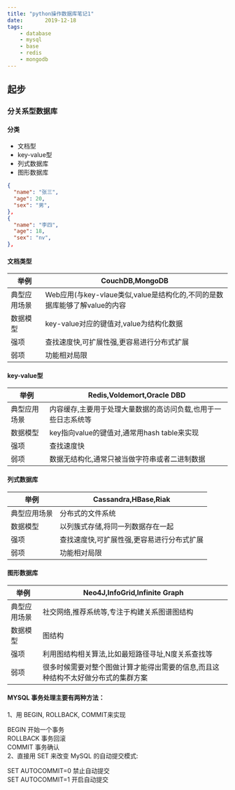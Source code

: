 ```yaml
---
title: "python操作数据库笔记1"
date:       2019-12-18
tags:
	- database
	- mysql
	- base
	- redis
	- mongodb
---
```



## 起步
### 分关系型数据库
#### 分类 
- 文档型
- key-value型
- 列式数据库
- 图形数据库

```json
{
  "name": "张三",
  "age": 20,
  "sex": "男",
},
{
  "name": "李四",
  "age": 18,
  "sex": "nv",
},
```
#### 文档类型
|举例| CouchDB,MongoDB|
|---|---|
|典型应用场景|Web应用(与key-vlaue类似,value是结构化的,不同的是数据库能够了解value的内容|
|数据模型|key-value对应的键值对,value为结构化数据|
|强项|查找速度快,可扩展性强,更容易进行分布式扩展|
|弱项|功能相对局限|
#### key-value型
|举例| Redis,Voldemort,Oracle DBD|
|---|---|
|典型应用场景|内容缓存,主要用于处理大量数据的高访问负载,也用于一些日志系统等|
|数据模型|key指向value的键值对,通常用hash table来实现|
|强项|查找速度快|
|弱项|数据无结构化,通常只被当做字符串或者二进制数据|

#### 列式数据库
|举例| Cassandra,HBase,Riak|
|---|---|
|典型应用场景|分布式的文件系统|
|数据模型|以列簇式存储,将同一列数据存在一起|
|强项|查找速度快,可扩展性强,更容易进行分布式扩展|
|弱项|功能相对局限|

#### 图形数据库
|举例|Neo4J,InfoGrid,Infinite Graph|
|---|---|
|典型应用场景|社交网络,推荐系统等,专注于构建关系图谱图结构|
|数据模型|图结构|
|强项|利用图结构相关算法,比如最短路径寻址,N度关系查找等|
|弱项|很多时候需要对整个图做计算才能得出需要的信息,而且这种结构不太好做分布式的集群方案|


#### MYSQL 事务处理主要有两种方法：
1、用 BEGIN, ROLLBACK, COMMIT来实现

BEGIN 开始一个事务  
ROLLBACK 事务回滚  
COMMIT 事务确认  
2、直接用 SET 来改变 MySQL 的自动提交模式:  

SET AUTOCOMMIT=0 禁止自动提交  
SET AUTOCOMMIT=1 开启自动提交  
